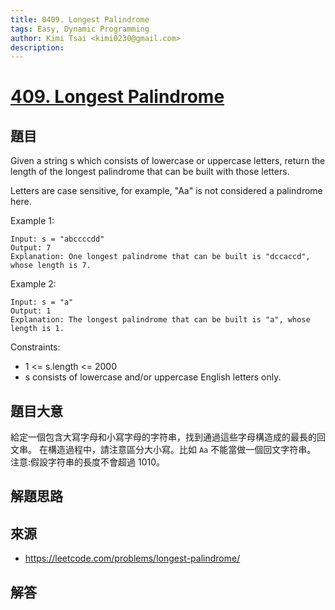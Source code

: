 ```yaml
---
title: 0409. Longest Palindrome
tags: Easy, Dynamic Programming
author: Kimi Tsai <kimi0230@gmail.com>
description:
---
```

# [409. Longest Palindrome](https://leetcode.com/problems/longest-palindrome/)

## 題目
Given a string s which consists of lowercase or uppercase letters, return the length of the longest palindrome that can be built with those letters.

Letters are case sensitive, for example, "Aa" is not considered a palindrome here.

 

Example 1:

```
Input: s = "abccccdd"
Output: 7
Explanation: One longest palindrome that can be built is "dccaccd", whose length is 7.
```

Example 2:
```
Input: s = "a"
Output: 1
Explanation: The longest palindrome that can be built is "a", whose length is 1.
```

Constraints:

* 1 <= s.length <= 2000
* s consists of lowercase and/or uppercase English letters only.

## 題目大意
給定一個包含大寫字母和小寫字母的字符串，找到通過這些字母構造成的最長的回文串。
在構造過程中，請注意區分大小寫。比如 `Aa` 不能當做一個回文字符串。
注意:假設字符串的長度不會超過 1010。

## 解題思路


## 來源
* https://leetcode.com/problems/longest-palindrome/

## 解答
